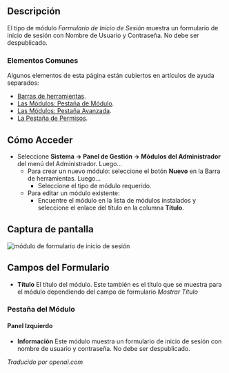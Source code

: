 <!-- Filename: Help4.x:Admin_Modules:_Login_Form  / Display title: Modules : Formulaire de Connexion -->

## Descripción

El tipo de módulo *Formulario de Inicio de Sesión* muestra un formulario de inicio de sesión con Nombre de Usuario y Contraseña. No debe ser despublicado.

### Elementos Comunes

Algunos elementos de esta página están cubiertos en artículos de ayuda separados:

* [Barras de herramientas](jdocmanual?article=help/common-elements/toolbars).
* [Las Módulos: Pestaña de Módulo](jdocmanual?article=help/modules/modules-module-tab).
* [Las Módulos: Pestaña Avanzada](jdocmanual?article=help/modules/modules-advanced-tab).
* [La Pestaña de Permisos](jdocmanual?article=help/common-elements/edit-permissions).

## Cómo Acceder

- Seleccione **Sistema → Panel de Gestión → Módulos del Administrador** del
  menú del Administrador. Luego...
  - Para crear un nuevo módulo: seleccione el botón **Nuevo** en la Barra de herramientas. Luego...
    - Seleccione el tipo de módulo requerido.
  - Para editar un módulo existente:
    - Encuentre el módulo en la lista de módulos instalados y seleccione el
      enlace del título en la columna **Título**.

## Captura de pantalla

![módulo de formulario de inicio de sesión](../../../es/images/modules-admin/modules-login-form-module-tab.png)


## Campos del Formulario

- **Título** El título del módulo. Este también es el título que se muestra
  para el módulo dependiendo del campo de formulario *Mostrar Título*

### Pestaña del Módulo

#### Panel Izquierdo

- **Información** Este módulo muestra un formulario de inicio de sesión con nombre de usuario y contraseña. No debe ser despublicado.

*Traducido por openai.com*

